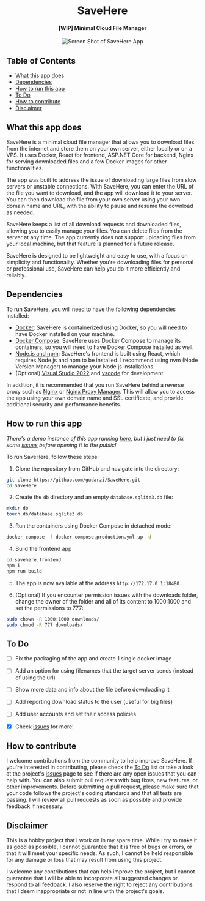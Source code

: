 <div align="center">
  <h1>SaveHere</h1>
  <h4>[WIP] Minimal Cloud File Manager</h4>
  <img src="https://github.com/gudarzi/SaveHere/assets/30085894/ea533811-32b3-4e32-be22-0b6b85005df5" alt="Screen Shot of SaveHere App">
</div>

## Table of Contents

- [What this app does](#what-this-app-does)
- [Dependencies](#dependencies)
- [How to run this app](#how-to-run-this-app)
- [To Do](#to-do)
- [How to contribute](#how-to-contribute)
- [Disclaimer](#disclaimer)

## What this app does

SaveHere is a minimal cloud file manager that allows you to download files from the internet and store them on your own server, either locally or on a VPS. It uses Docker, React for frontend, ASP.NET Core for backend, Nginx for serving downloaded files and a few Docker images for other functionalities.

The app was built to address the issue of downloading large files from slow servers or unstable connections. With SaveHere, you can enter the URL of the file you want to download, and the app will download it to your server. You can then download the file from your own server using your own domain name and URL, with the ability to pause and resume the download as needed.

SaveHere keeps a list of all download requests and downloaded files, allowing you to easily manage your files. You can delete files from the server at any time. The app currently does not support uploading files from your local machine, but that feature is planned for a future release.

SaveHere is designed to be lightweight and easy to use, with a focus on simplicity and functionality. Whether you're downloading files for personal or professional use, SaveHere can help you do it more efficiently and reliably.


## Dependencies

To run SaveHere, you will need to have the following dependencies installed:

* [Docker](https://docs.docker.com/get-docker/): SaveHere is containerized using Docker, so you will need to have Docker installed on your machine.
* [Docker Compose](https://docs.docker.com/compose/install/): SaveHere uses Docker Compose to manage its containers, so you will need to have Docker Compose installed as well.
* [Node.js and npm](https://github.com/nvm-sh/nvm): SaveHere's frontend is built using React, which requires Node.js and npm to be installed. I recommend using nvm (Node Version Manager) to manage your Node.js installations.
* (Optional) [Visual Studio 2022](https://visualstudio.microsoft.com/vs/) and [vscode](https://code.visualstudio.com/) for development.

In addition, it is recommended that you run SaveHere behind a reverse proxy such as [Nginx](https://nginx.org/) or [Nginx Proxy Manager](https://nginxproxymanager.com/). This will allow you to access the app using your own domain name and SSL certificate, and provide additional security and performance benefits.


## How to run this app

*There's a demo instance of this app running [here](https://savehere.gudarzi.com), but I just need to fix some [issues](https://github.com/gudarzi/SaveHere/issues) before opening it to the public!*

To run SaveHere, follow these steps:

1. Clone the repository from GitHub and navigate into the directory:
```bash
git clone https://github.com/gudarzi/SaveHere.git
cd SaveHere
```

2. Create the `db` directory and an empty `database.sqlite3.db` file:
```bash
mkdir db
touch db/database.sqlite3.db
```

3. Run the containers using Docker Compose in detached mode:
```bash
docker compose -f docker-compose.production.yml up -d
```

4. Build the frontend app
```bash
cd savehere.frontend
npm i
npm run build
```

5. The app is now available at the address `http://172.17.0.1:18480`.

6. (Optional) If you encounter permission issues with the downloads folder, change the owner of the folder and all of its content to 1000:1000 and set the permissions to 777:
```bash
sudo chown -R 1000:1000 downloads/
sudo chmod -R 777 downloads/
```


## To Do
- [ ] Fix the packaging of the app and create 1 single docker image
- [ ] Add an option for using filenames that the target server sends (instead of using the url)
- [ ] Show more data and info about the file before downloading it
- [ ] Add reporting download status to the user (useful for big files)
- [ ] Add user accounts and set their access policies
- [x] Check [issues](https://github.com/gudarzi/SaveHere/issues) for more!


## How to contribute

I welcome contributions from the community to help improve SaveHere. If you're interested in contributing, please check the [To Do](#to-do) list or take a look at the project's [issues](https://github.com/gudarzi/SaveHere/issues) page to see if there are any open issues that you can help with. You can also submit pull requests with bug fixes, new features, or other improvements. Before submitting a pull request, please make sure that your code follows the project's coding standards and that all tests are passing. I will review all pull requests as soon as possible and provide feedback if necessary.


## Disclaimer

This is a hobby project that I work on in my spare time. While I try to make it as good as possible, I cannot guarantee that it is free of bugs or errors, or that it will meet your specific needs. As such, I cannot be held responsible for any damage or loss that may result from using this project.

I welcome any contributions that can help improve the project, but I cannot guarantee that I will be able to incorporate all suggested changes or respond to all feedback. I also reserve the right to reject any contributions that I deem inappropriate or not in line with the project's goals.

